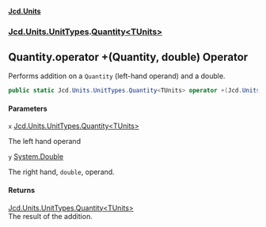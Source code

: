 #### [Jcd.Units](index.md 'index')
### [Jcd.Units.UnitTypes](Jcd.Units.UnitTypes.md 'Jcd.Units.UnitTypes').[Quantity&lt;TUnits&gt;](Jcd.Units.UnitTypes.Quantity_TUnits_.md 'Jcd.Units.UnitTypes.Quantity<TUnits>')

## Quantity<TUnits>.operator +(Quantity<TUnits>, double) Operator

Performs addition on a `Quantity` (left-hand operand) and a double.

```csharp
public static Jcd.Units.UnitTypes.Quantity<TUnits> operator +(Jcd.Units.UnitTypes.Quantity<TUnits> x, double y);
```
#### Parameters

<a name='Jcd.Units.UnitTypes.Quantity_TUnits_.op_Addition(Jcd.Units.UnitTypes.Quantity_TUnits_,double).x'></a>

`x` [Jcd.Units.UnitTypes.Quantity&lt;](Jcd.Units.UnitTypes.Quantity_TUnits_.md 'Jcd.Units.UnitTypes.Quantity<TUnits>')[TUnits](Jcd.Units.UnitTypes.Quantity_TUnits_.md#Jcd.Units.UnitTypes.Quantity_TUnits_.TUnits 'Jcd.Units.UnitTypes.Quantity<TUnits>.TUnits')[&gt;](Jcd.Units.UnitTypes.Quantity_TUnits_.md 'Jcd.Units.UnitTypes.Quantity<TUnits>')

The left hand operand

<a name='Jcd.Units.UnitTypes.Quantity_TUnits_.op_Addition(Jcd.Units.UnitTypes.Quantity_TUnits_,double).y'></a>

`y` [System.Double](https://docs.microsoft.com/en-us/dotnet/api/System.Double 'System.Double')

The right hand, `double`, operand.

#### Returns
[Jcd.Units.UnitTypes.Quantity&lt;](Jcd.Units.UnitTypes.Quantity_TUnits_.md 'Jcd.Units.UnitTypes.Quantity<TUnits>')[TUnits](Jcd.Units.UnitTypes.Quantity_TUnits_.md#Jcd.Units.UnitTypes.Quantity_TUnits_.TUnits 'Jcd.Units.UnitTypes.Quantity<TUnits>.TUnits')[&gt;](Jcd.Units.UnitTypes.Quantity_TUnits_.md 'Jcd.Units.UnitTypes.Quantity<TUnits>')  
The result of the addition.
